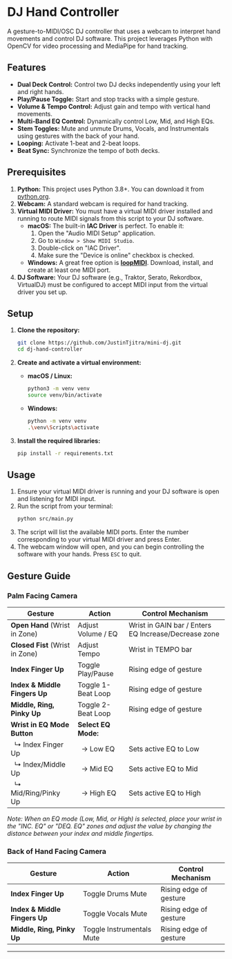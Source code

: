 # DJ Hand Controller

A gesture-to-MIDI/OSC DJ controller that uses a webcam to interpret hand movements and control DJ software. This project leverages Python with OpenCV for video processing and MediaPipe for hand tracking.

## Features

- **Dual Deck Control:** Control two DJ decks independently using your left and right hands.
- **Play/Pause Toggle:** Start and stop tracks with a simple gesture.
- **Volume & Tempo Control:** Adjust gain and tempo with vertical hand movements.
- **Multi-Band EQ Control:** Dynamically control Low, Mid, and High EQs.
- **Stem Toggles:** Mute and unmute Drums, Vocals, and Instrumentals using gestures with the back of your hand.
- **Looping:** Activate 1-beat and 2-beat loops.
- **Beat Sync:** Synchronize the tempo of both decks.

## Prerequisites

1.  **Python:** This project uses Python 3.8+. You can download it from [python.org](https://www.python.org/downloads/).
2.  **Webcam:** A standard webcam is required for hand tracking.
3.  **Virtual MIDI Driver:** You must have a virtual MIDI driver installed and running to route MIDI signals from this script to your DJ software.
    - **macOS:** The built-in **IAC Driver** is perfect. To enable it:
      1.  Open the "Audio MIDI Setup" application.
      2.  Go to `Window > Show MIDI Studio`.
      3.  Double-click on "IAC Driver".
      4.  Make sure the "Device is online" checkbox is checked.
    - **Windows:** A great free option is [**loopMIDI**](https://www.tobias-erichsen.de/software/loopmidi.html). Download, install, and create at least one MIDI port.
4.  **DJ Software:** Your DJ software (e.g., Traktor, Serato, Rekordbox, VirtualDJ) must be configured to accept MIDI input from the virtual driver you set up.

## Setup

1.  **Clone the repository:**

    ```bash
    git clone https://github.com/JustinTjitra/mini-dj.git
    cd dj-hand-controller
    ```

2.  **Create and activate a virtual environment:**

    - **macOS / Linux:**
      ```bash
      python3 -m venv venv
      source venv/bin/activate
      ```
    - **Windows:**
      ```bash
      python -m venv venv
      .\venv\Scripts\activate
      ```

3.  **Install the required libraries:**
    ```bash
    pip install -r requirements.txt
    ```

## Usage

1.  Ensure your virtual MIDI driver is running and your DJ software is open and listening for MIDI input.
2.  Run the script from your terminal:
    ```bash
    python src/main.py
    ```
3.  The script will list the available MIDI ports. Enter the number corresponding to your virtual MIDI driver and press Enter.
4.  The webcam window will open, and you can begin controlling the software with your hands. Press `ESC` to quit.

## Gesture Guide

### Palm Facing Camera

| Gesture                         | Action                | Control Mechanism                                    |
| ------------------------------- | --------------------- | ---------------------------------------------------- |
| **Open Hand** (Wrist in Zone)   | Adjust Volume / EQ    | Wrist in GAIN bar / Enters EQ Increase/Decrease zone |
| **Closed Fist** (Wrist in Zone) | Adjust Tempo          | Wrist in TEMPO bar                                   |
| **Index Finger Up**             | Toggle Play/Pause     | Rising edge of gesture                               |
| **Index & Middle Fingers Up**   | Toggle 1-Beat Loop    | Rising edge of gesture                               |
| **Middle, Ring, Pinky Up**      | Toggle 2-Beat Loop    | Rising edge of gesture                               |
| **Wrist in EQ Mode Button**     | **Select EQ Mode:**   |                                                      |
| &nbsp;&nbsp;↳ Index Finger Up   | &nbsp;&nbsp;→ Low EQ  | Sets active EQ to Low                                |
| &nbsp;&nbsp;↳ Index/Middle Up   | &nbsp;&nbsp;→ Mid EQ  | Sets active EQ to Mid                                |
| &nbsp;&nbsp;↳ Mid/Ring/Pinky Up | &nbsp;&nbsp;→ High EQ | Sets active EQ to High                               |

_Note: When an EQ mode (Low, Mid, or High) is selected, place your wrist in the "INC. EQ" or "DEQ. EQ" zones and adjust the value by changing the distance between your index and middle fingertips._

### Back of Hand Facing Camera

| Gesture                       | Action                    | Control Mechanism      |
| ----------------------------- | ------------------------- | ---------------------- |
| **Index Finger Up**           | Toggle Drums Mute         | Rising edge of gesture |
| **Index & Middle Fingers Up** | Toggle Vocals Mute        | Rising edge of gesture |
| **Middle, Ring, Pinky Up**    | Toggle Instrumentals Mute | Rising edge of gesture |

---
